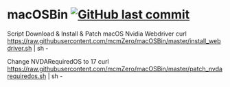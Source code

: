 # macOSBin [![GitHub last commit](https://img.shields.io/github/last-commit/mcmZero/macOSBin.svg)]()

Script Download & Install & Patch macOS Nvidia Webdriver
curl https://raw.githubusercontent.com/mcmZero/macOSBin/master/install_webdriver.sh | sh -

Change NVDARequiredOS to 17
curl https://raw.githubusercontent.com/mcmZero/macOSBin/master/patch_nvdarequiredos.sh | sh -

